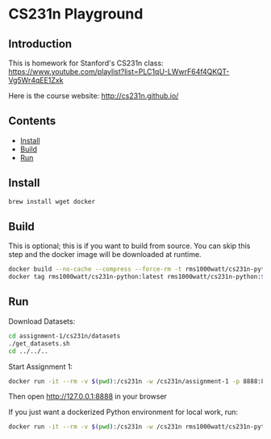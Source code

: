 # CS231n Playground

## Introduction

This is homework for Stanford's CS231n class: https://www.youtube.com/playlist?list=PLC1qU-LWwrF64f4QKQT-Vg5Wr4qEE1Zxk

Here is the course website: http://cs231n.github.io/

## Contents

- [Install](#install)
- [Build](#build)
- [Run](#run)

## Install

```bash
brew install wget docker
```

## Build

This is optional; this is if you want to build from source. You can skip this step and the docker image will be downloaded at runtime.

```bash
docker build --no-cache --compress --force-rm -t rms1000watt/cs231n-python:latest .
docker tag rms1000watt/cs231n-python:latest rms1000watt/cs231n-python:$(date +'%Y%m%d%H%M%S')
```

## Run

Download Datasets:

```bash
cd assignment-1/cs231n/datasets
./get_datasets.sh
cd ../../..
```

Start Assignment 1:

```bash
docker run -it --rm -v $(pwd):/cs231n -w /cs231n/assignment-1 -p 8888:8888 rms1000watt/cs231n-python jupyter notebook --ip=0.0.0.0 --allow-root --NotebookApp.token=''
```

Then open http://127.0.0.1:8888 in your browser

If you just want a dockerized Python environment for local work, run:

```bash
docker run -it --rm -v $(pwd):/cs231n -w /cs231n rms1000watt/cs231n-python bash
```
